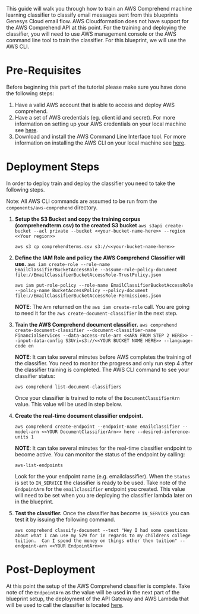 This guide will walk you through how to train an AWS Comprehend machine learning classifier to classify email messages sent from this blueprints Genesys Cloud email flow.  AWS Cloudformation does not have support for the AWS Comprehend API at this point.  For the training and deploying the classifier, you will need to use AWS management console or the AWS command line tool to train the classifier. For this blueprint, we will use the AWS CLI.

# Pre-Requisites
Before beginning this part of the tutorial please make sure you have done the following steps:

1. Have a valid AWS account that is able to access and deploy AWS comprehend. 
2. Have a set of AWS credentials (eg. client id and secret). For more information on setting up your AWS credentials on your local machine see [here](https://docs.aws.amazon.com/sdkref/latest/guide/creds-config-files.html).
3. Download and install the AWS Command Line Interface tool.  For more information on installing the AWS CLI on your local machine see [here](https://aws.amazon.com/cli/).


# Deployment Steps

In order to deploy train and deploy the classifier you need to take the following steps.

Note:  All AWS CLI commands are assumed to be run from the `components/aws-comprehend` directory.

1. **Setup the S3 Bucket and copy the training corpus (comprehendterm.csv) to the created S3 bucket** 
   `aws s3api create-bucket --acl private --bucket <<your-bucket-name-here>> --region <<Your region>>` 
   
   `aws s3 cp comprehendterms.csv s3://<<your-bucket-name-here>>`

2. **Define the IAM Role and policy the AWS Comprehend Classifier will use.** 
   `aws iam create-role --role-name EmailClassifierBucketAccessRole --assume-role-policy-document file://EmailClassifierBucketAccessRole-TrustPolicy.json`
   
   `aws iam put-role-policy --role-name EmailClassifierBucketAccessRole --policy-name BucketAccessPolicy --policy-document file://EmailClassifierBucketAccessRole-Permissions.json`
        
    **NOTE**: The `Arn` returned on the `aws iam create-role` call.  You are going to need it for the `aws create-document-classifier` in the next step.

3. **Train the AWS Comprehend document classifier.**
    `aws comprehend create-document-classifier --document-classifier-name FinancialServices --data-access-role-arn <<ARN FROM STEP 2 HERE>> --input-data-config S3Uri=s3://<<YOUR BUCKET NAME HERE>> --language-code en` 

     **NOTE**:  It can take several minutes before AWS completes the training of the classifier. You need to monitor the progress and only run step 4 after the classifier training is completed. The AWS CLI command to see your classifier status: 
     
     `aws comprehend list-document-classifiers`  
     
    Once your classifier is trained to note of the `DocumentClassifierArn` value. This value will be used in step below.

4. **Create the real-time document classifier endpoint.**
    
    `aws comprehend create-endpoint --endpoint-name emailclassifier --model-arn <<YOUR DocumentClassifierArn>> here --desired-inference-units 1`

    **NOTE**: It can take several minutes for the real-time classifier endpoint to become active. You can monitor the status of the endpoint by calling:
    
    `aws-list-endpoints` 
    
    Look for the your endpoint name (e.g. emailclassifier). When the `Status` is set to `IN_SERVICE` the classifier is ready to be used.
    Take note of the `EndpointArn` for the `emailclassifier` endpoint you created. This value will need to be set when you are deploying the classifier lambda later on
    in the blueprint.

5. **Test the classifier.**  Once the classifier has become `IN_SERVICE` you can test it by issuing the following command. 

    `aws comprehend classify-document --text "Hey I had some questions about what I can use my 529 for in regards to my childrens college tuition.  Can I spend the money on things other then tuition" --endpoint-arn <<YOUR EndpointArn>>`

# Post-Deployment
At this point the setup of the AWS Comprehend classifier is complete. Take note of the `EndpointArn` as the value will be used in the next part of the blueprint setup, the deployment of the API Gateway and AWS Lambda that will be used to call the classifier is located [here](../aws-classifier-lambda).

